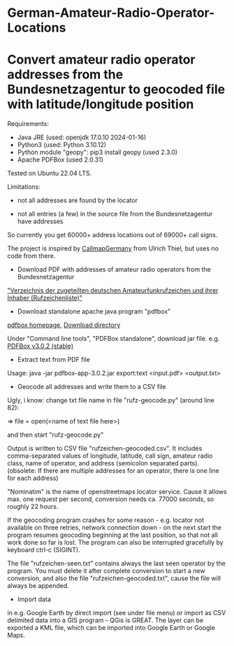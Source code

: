 # German-Amateur-Radio-Operator-Locations

Convert amateur radio operator addresses from the Bundesnetzagentur to geocoded file with latitude/longitude position
=====================

Requirements:

- Java JRE (used: openjdk 17.0.10 2024-01-16)
- Python3 (used: Python 3.10.12)
- Python module "geopy": pip3 install geopy (used 2.3.0)
- Apache PDFBox (used 2.0.31)

Tested on Ubuntu 22.04 LTS.

Limitations:

* not all addresses are found by the locator

* not all entries (a few) in the source file from the
  Bundesnetzagentur have addresses

So currently you get 60000+ address locations out of 69000+ call signs.

The project is inspired by
[CallmapGermany](https://github.com/df8oe/CallmapGermany) from Ulrich
Thiel, but uses no code from there.

* Download PDF with addresses of amateur radio operators from the Bundesnetzagentur

["Verzeichnis der zugeteilten deutschen Amateurfunkrufzeichen und ihrer Inhaber (Rufzeichenliste)"](https://www.bundesnetzagentur.de/DE/Fachthemen/Telekommunikation/Frequenzen/SpezielleAnwendungen/Amateurfunk/faq_table.html#FAQ648458)

* Download standalone apache java program "pdfbox"

[pdfbox homepage](https://pdfbox.apache.org), [Download directory](https://pdfbox.apache.org/download.html)

Under "Command line tools", "PDFBox standalone", download jar file.
e.g. [PDFBox v3.0.2 (stable)](https://www.apache.org/dyn/closer.lua/pdfbox/3.0.2/pdfbox-app-3.0.2.jar)

* Extract text from PDF file

Usage: java -jar pdfbox-app-3.0.2.jar export:text <input.pdf> <output.txt>

* Geocode all addresses and write them to a CSV file

Ugly, i know: change txt file name in file "rufz-geocode.py" (around line 82):

=> file = open(\<name of text file here\>)

and then start "rufz-geocode.py"

Output is written to CSV file "rufzeichen-geocoded.csv". It includes
comma-separated values of longitude, latitude, call sign, amateur
radio class, name of operator, and address (semicolon separated
parts). (obsolete: If there are multiple addresses for an operator, there is one
line for each address)

"Nominatim" is the name of openstreetmaps locator service. Cause it allows
max. one request per second, conversion needs ca. 77000 seconds, so
roughly 22 hours.

If the geocoding program crashes for some reason - e.g. locator not
available on three retries, network connection down - on the next
start the program resumes geocoding beginning at the last position, so
that not all work done so far is lost. The program can also be
interrupted gracefully by keyboard ctrl-c (SIGINT).

The file "rufzeichen-seen.txt" contains always the last seen operator
by the program. You must delete it after complete conversion to start
a new conversion, and also the file "rufzeichen-geocoded.txt", cause
the file will always be appended.

* Import data

in e.g. Google Earth by direct import (see under file menu) or import
as CSV delimited data into a GIS program - QGis is GREAT. The layer
can be exported a KML file, which can be imported into Google Earth or
Google Maps.
